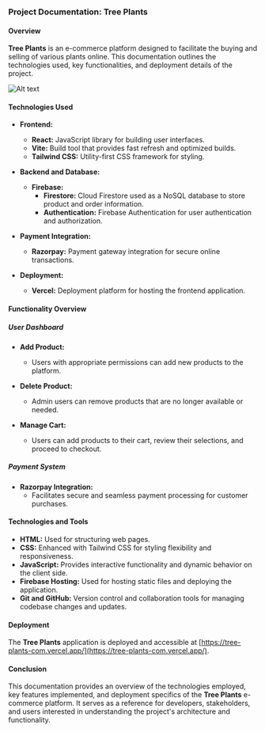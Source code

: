 ### Project Documentation: Tree Plants

#### Overview
**Tree Plants** is an e-commerce platform designed to facilitate the buying and selling of various plants online. This documentation outlines the technologies used, key functionalities, and deployment details of the project.

![Alt text](../treeplants.png)


#### Technologies Used
- **Frontend:**
  - **React:** JavaScript library for building user interfaces.
  - **Vite:** Build tool that provides fast refresh and optimized builds.
  - **Tailwind CSS:** Utility-first CSS framework for styling.

- **Backend and Database:**
  - **Firebase:**
    - **Firestore:** Cloud Firestore used as a NoSQL database to store product and order information.
    - **Authentication:** Firebase Authentication for user authentication and authorization.

- **Payment Integration:**
  - **Razorpay:** Payment gateway integration for secure online transactions.

- **Deployment:**
  - **Vercel:** Deployment platform for hosting the frontend application.

#### Functionality Overview

##### User Dashboard
- **Add Product:**
  - Users with appropriate permissions can add new products to the platform.
  
- **Delete Product:**
  - Admin users can remove products that are no longer available or needed.

- **Manage Cart:**
  - Users can add products to their cart, review their selections, and proceed to checkout.

##### Payment System
- **Razorpay Integration:**
  - Facilitates secure and seamless payment processing for customer purchases.

#### Technologies and Tools

- **HTML:** Used for structuring web pages.
- **CSS:** Enhanced with Tailwind CSS for styling flexibility and responsiveness.
- **JavaScript:** Provides interactive functionality and dynamic behavior on the client side.
- **Firebase Hosting:** Used for hosting static files and deploying the application.
- **Git and GitHub:** Version control and collaboration tools for managing codebase changes and updates.

#### Deployment

The **Tree Plants** application is deployed and accessible at [https://tree-plants-com.vercel.app/](https://tree-plants-com.vercel.app/).

#### Conclusion

This documentation provides an overview of the technologies employed, key features implemented, and deployment specifics of the **Tree Plants** e-commerce platform. It serves as a reference for developers, stakeholders, and users interested in understanding the project's architecture and functionality.